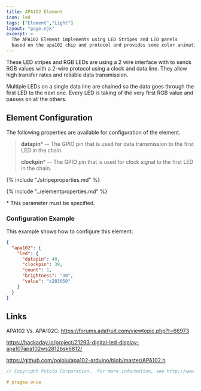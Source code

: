 ```yaml
---
title: APA102 Element
icon: led
tags: ["Element","Light"]
layout: "page.njk"
excerpt: >
  The APA102 Element implements using LED Stripes and LED panels
  based on the apa102 chip and protocol and provides some color animations and transitions.
---
```


These LED stripes and RGB LEDs are using a 2 wire interface
with to sends RGB values with a 2-wire protocol using a clock and data line.
They allow high transfer rates and reliable data transmission.

Multiple LEDs on a single data line are chained so the data goes through the first LED to the next one.
Every LED is taking of the very first RGB value and passes on all the others.


## Element Configuration

The following properties are available for configuration of the element.

<object data="/element.svg?apa102" type="image/svg+xml"></object>

> **datapin**\* -- The GPIO pin that is used for data transmission to the first LED in the chain.
>
> **clockpin**\* -- The GPIO pin that is used for clock signal to the first LED in the chain.

{% include "./stripeproperties.md" %}

{% include "../elementproperties.md" %}

\* This parameter must be specified.


### Configuration Example

This example shows how to configure this element:

``` json
{
  "apa102": {
    "led": {
      "datapin": 40,
      "clockpin": 39,
      "count": 1,
      "brightness": "30",
      "value": "x203050"
    }
  }
}
```

## Links

APA102 Vs. APA102C: <https://forums.adafruit.com/viewtopic.php?t=66973>


<https://hackaday.io/project/21293-digital-led-display-apa107apa102ws2812bsk6812/>


<https://github.com/pololu/apa102-arduino/blob/master/APA102.h>


``` cpp
// Copyright Pololu Corporation.  For more information, see http://www.pololu.com/

# pragma once
